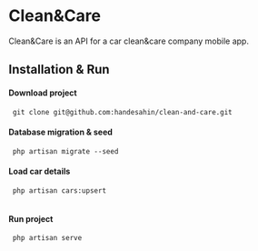 

# Clean&Care

Clean&Care is an API for a  car clean&care company mobile app.

## Installation & Run

#### Download project
```
 git clone git@github.com:handesahin/clean-and-care.git
 ```
 
 #### Database migration & seed
```
 php artisan migrate --seed
 ```
 
  #### Load car details
```
 php artisan cars:upsert
 
  ```
 #### Run project
```
 php artisan serve
 
  ```



